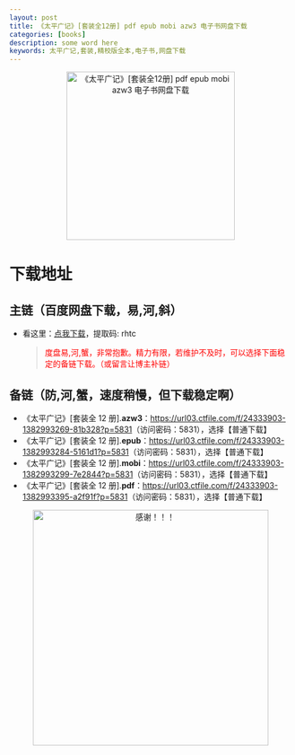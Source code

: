```yaml
---
layout: post
title: 《太平广记》[套装全12册] pdf epub mobi azw3 电子书网盘下载
categories: [books]
description: some word here
keywords: 太平广记,套装,精校版全本,电子书,网盘下载
---
```


<div align="center"><img src="https://qweree.cn/wp-content/uploads/2024/10/tai-ping-guang-ji-tuya.jpg" alt="《太平广记》[套装全12册] pdf epub mobi azw3 电子书网盘下载" width="300px" height="auto"></div>

# 下载地址

## 主链（百度网盘下载，易,河,斜）

- 看这里：[点我下载](https://pan.baidu.com/s/1iMXUbSbtZQZjDcqDmnWUyw?pwd=rhtc)，提取码: rhtc

  > <p style="color:red" >度盘易,河,蟹，非常抱歉。精力有限，若维护不及时，可以选择下面稳定的备链下载。（或留言让博主补链）</p>

## 备链（防,河,蟹，速度稍慢，但下载稳定啊）

- 《太平广记》[套装全 12 册].**azw3**：<https://url03.ctfile.com/f/24333903-1382993269-81b328?p=5831>（访问密码：5831），选择【普通下载】
- 《太平广记》[套装全 12 册].**epub**：<https://url03.ctfile.com/f/24333903-1382993284-5161d1?p=5831>（访问密码：5831），选择【普通下载】
- 《太平广记》[套装全 12 册].**mobi**：<https://url03.ctfile.com/f/24333903-1382993299-7e2844?p=5831>（访问密码：5831），选择【普通下载】
- 《太平广记》[套装全 12 册].**pdf**：<https://url03.ctfile.com/f/24333903-1382993395-a2f91f?p=5831>（访问密码：5831），选择【普通下载】

<div align="center"><img src="https://pic.imgdb.cn/item/6707df6bd29ded1a8ce37031.gif" alt="感谢！！！" width="420px" height="auto"/></div>
